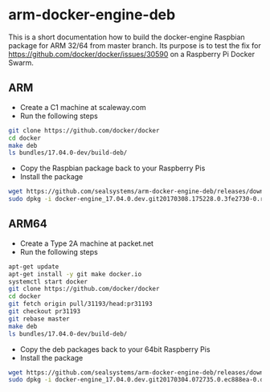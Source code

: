 # arm-docker-engine-deb

This is a short documentation how to build the docker-engine Raspbian package for ARM 32/64 from master branch.
Its purpose is to test the fix for https://github.com/docker/docker/issues/30590 on a Raspberry Pi Docker Swarm.

## ARM

- Create a C1 machine at scaleway.com
- Run the following steps

```bash
git clone https://github.com/docker/docker
cd docker
make deb
ls bundles/17.04.0-dev/build-deb/
```

- Copy the Raspbian package back to your Raspberry Pis
- Install the package

```bash
wget https://github.com/sealsystems/arm-docker-engine-deb/releases/download/git20170308.175228.0.3fe2730/docker-engine_17.04.0.dev.git20170308.175228.0.3fe2730-0.raspbian-jessie_armhf.deb
sudo dpkg -i docker-engine_17.04.0.dev.git20170308.175228.0.3fe2730-0.raspbian-jessie_armhf.deb
```

## ARM64

- Create a Type 2A machine at packet.net
- Run the following steps

```bash
apt-get update
apt-get install -y git make docker.io
systemctl start docker
git clone https://github.com/docker/docker
cd docker
git fetch origin pull/31193/head:pr31193
git checkout pr31193
git rebase master
make deb
ls bundles/17.04.0-dev/build-deb/
```

- Copy the deb packages back to your 64bit Raspberry Pis
- Install the package

```bash
wget https://github.com/sealsystems/arm-docker-engine-deb/releases/download/git20170304.072735.0.ec888ea/docker-engine_17.04.0.dev.git20170304.072735.0.ec888ea-0.debian-jessie_arm64.deb
sudo dpkg -i docker-engine_17.04.0.dev.git20170304.072735.0.ec888ea-0.debian-jessie_arm64.deb
```
